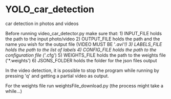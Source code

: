 # YOLO_car_detection
car detection in photos and videos

Before running video_car_detector.py make sure that:
    1) INPUT_FILE holds the path to the input photo/video
    2) OUTPUT_FILE holds the path and the name you wish for the output file (VIDEO MUST BE '*.avi'!)
    3) LABELS_FILE holds the path to the list of labels
    4) CONFIG_FILE holds the path to the configuration file ('*.cfg')
    5) WEIGHTS_FILE holds the path to the weights file ('*.weights')
    6) JSONS_FOLDER holds the folder for the json files output

In the video detection, it is possible to stop the program while running by pressing 'q' and getting a partial video as output.

For the weights file run weightsFile_download.py (the process might take a while...)
